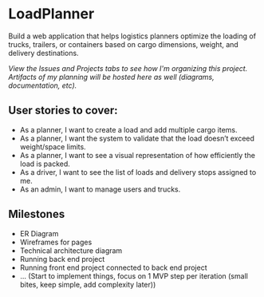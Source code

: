 # LoadPlanner
Build a web application that helps logistics planners optimize the loading of trucks, trailers, or containers based on cargo dimensions, weight, and delivery destinations.

_View the Issues and Projects tabs to see how I'm organizing this project.  Artifacts of my planning will be hosted here as well (diagrams, documentation, etc)._

## User stories to cover:  
- As a planner, I want to create a load and add multiple cargo items.  
- As a planner, I want the system to validate that the load doesn’t exceed weight/space limits.  
- As a planner, I want to see a visual representation of how efficiently the load is packed.  
- As a driver, I want to see the list of loads and delivery stops assigned to me.  
- As an admin, I want to manage users and trucks.  

## Milestones
- ER Diagram
- Wireframes for pages
- Technical architecture diagram
- Running back end project
- Running front end project connected to back end project
- ... (Start to implement things, focus on 1 MVP step per iteration (small bites, keep simple, add complexity later))
